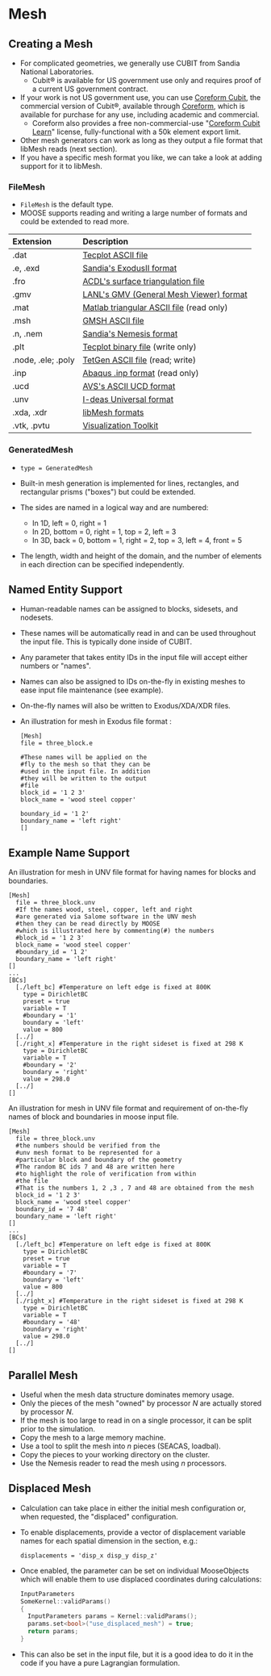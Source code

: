 # Mesh

## Creating a Mesh

- For complicated geometries, we generally use CUBIT from Sandia National Laboratories.
  - Cubit® is available for US government use only and requires proof of a current US government contract. 
- If your work is not US government use, you can use [Coreform Cubit](https://coreform.com/coreform-cubit/), the commercial version of Cubit®, available through [Coreform](https://coreform.com/), which is available for purchase for any use, including academic and commercial.
  - Coreform also provides a free non-commercial-use "[Coreform Cubit Learn](https://coreform.com/coreform-cubit-learn/)" license, fully-functional with a 50k element export limit.
- Other mesh generators can work as long as they output a file format that libMesh reads (next section).
- If you have a specific mesh format you like, we can take a look at adding support for it to libMesh.

### FileMesh

- `FileMesh` is the default type.
- MOOSE supports reading and writing a large number of formats and could be extended to read more.

| Extension   | Description                              |
| :-          | :-                                       |
| .dat        | [Tecplot ASCII file](https://people.sc.fsu.edu/~jburkardt/data/tec/tec.html)                       |
| .e, .exd    | [Sandia's ExodusII format](https://sandialabs.github.io/seacas-docs/sphinx/html/index.html#exodus-library)                 |
| .fro        | [ACDL's surface triangulation file](https://www.reviversoft.com/file-extensions/fro)        |
| .gmv        | [LANL's GMV (General Mesh Viewer) format](https://github.com/CPFDSoftware/gmv)  |
| .mat        | [Matlab triangular ASCII file](https://www.reviversoft.com/file-extensions/mat) (read only) |
| .msh        | [GMSH ASCII file](http://www.manpagez.com/info/gmsh/gmsh-2.2.6/gmsh_63.php)                          |
| .n, .nem    | [Sandia's Nemesis format](https://sandialabs.github.io/seacas-docs/sphinx/html/#nemesis-library)                  |
| .plt        | [Tecplot binary file](https://tecplot.azureedge.net/products/360/current/360-data-format.pdf) (write only)         |
| .node, .ele; .poly | [TetGen ASCII file](http://wias-berlin.de/software/tetgen/1.5/doc/manual/manual006.html) (read; write)   |
| .inp        | [Abaqus .inp format](https://www.sharcnet.ca/Software/Abaqus610/Documentation/docs/v6.10/books/usb/default.htm?startat=pt01ch03s06aus34.html) (read only)           |
| .ucd        | [AVS's ASCII UCD format](http://people.sc.fsu.edu/~jburkardt/data/ucd/ucd.html)                   |
| .unv        | [I-deas Universal format](https://knowledge.autodesk.com/support/moldflow-insight/learn-explore/caas/CloudHelp/cloudhelp/2018/ENU/MoldflowInsight/files/GUID-03956F5F-D1C7-4E75-99ED-73F1E2ECF225-htm.html)                  |
| .xda, .xdr  | [libMesh formats](https://sourceforge.net/p/libmesh/mailman/attachment/AD00A4C1B366594CB4B07B0A970306A90990AF91%40jsc-mail03.jsc.nasa.gov/1/)                          |
| .vtk, .pvtu | [Visualization Toolkit](https://www.vtk.org/wp-content/uploads/2015/04/file-formats.pdf)                    |



### GeneratedMesh

- `type = GeneratedMesh`
- Built-in mesh generation is implemented for lines, rectangles, and rectangular prisms ("boxes") but could be extended.
- The sides are named in a logical way and are numbered:

  - In 1D, left = 0, right = 1
  - In 2D, bottom = 0, right = 1, top = 2, left = 3
  - In 3D, back = 0, bottom = 1, right = 2, top = 3, left = 4, front = 5

- The length, width and height of the domain, and the number of elements in each direction can be specified independently.

## Named Entity Support

- Human-readable names can be assigned to blocks, sidesets, and nodesets.
- These names will be automatically read in and can be used throughout the input file. This is typically done inside of CUBIT.
- Any parameter that takes entity IDs in the input file will accept either numbers or "names".
- Names can also be assigned to IDs on-the-fly in existing meshes to ease input file maintenance (see example).
- On-the-fly names will also be written to Exodus/XDA/XDR files.
- An illustration for mesh in Exodus file format :

  ```puppet
  [Mesh]
  file = three_block.e

  #These names will be applied on the
  #fly to the mesh so that they can be
  #used in the input file. In addition
  #they will be written to the output
  #file
  block_id = '1 2 3'
  block_name = 'wood steel copper'

  boundary_id = '1 2'
  boundary_name = 'left right'
  []
  ```



## Example Name Support

An illustration for mesh in UNV file format for having names for blocks and boundaries.

```puppet
[Mesh]
  file = three_block.unv
  #If the names wood, steel, copper, left and right
  #are generated via Salome software in the UNV mesh
  #then they can be read directly by MOOSE
  #which is illustrated here by commenting(#) the numbers
  #block_id = '1 2 3'
  block_name = 'wood steel copper'
  #boundary_id = '1 2'
  boundary_name = 'left right'
[]
...
[BCs]
  [./left_bc] #Temperature on left edge is fixed at 800K
    type = DirichletBC
    preset = true
    variable = T
    #boundary = '1'
    boundary = 'left'
    value = 800
  [../]
  [./right_x] #Temperature in the right sideset is fixed at 298 K
    type = DirichletBC
    variable = T
    #boundary = '2'
    boundary = 'right'
    value = 298.0
  [../]
[]
```

An illustration for mesh in UNV file format and requirement of on-the-fly names of block and boundaries in moose input file.

```puppet
[Mesh]
  file = three_block.unv
  #the numbers should be verified from the
  #unv mesh format to be represented for a
  #particular block and boundary of the geometry
  #The random BC ids 7 and 48 are written here
  #to highlight the role of verification from within
  #the file
  #That is the numbers 1, 2 ,3 , 7 and 48 are obtained from the mesh
  block_id = '1 2 3'
  block_name = 'wood steel copper'
  boundary_id = '7 48'
  boundary_name = 'left right'
[]
...
[BCs]
  [./left_bc] #Temperature on left edge is fixed at 800K
    type = DirichletBC
    preset = true
    variable = T
    #boundary = '7'
    boundary = 'left'
    value = 800
  [../]
  [./right_x] #Temperature in the right sideset is fixed at 298 K
    type = DirichletBC
    variable = T
    #boundary = '48'
    boundary = 'right'
    value = 298.0
  [../]
[]
```



## Parallel Mesh

- Useful when the mesh data structure dominates memory usage.
- Only the pieces of the mesh "owned" by processor *N* are actually stored by processor *N*.
- If the mesh is too large to read in on a single processor, it can be split prior to the simulation.
- Copy the mesh to a large memory machine.
- Use a tool to split the mesh into *n* pieces (SEACAS, loadbal).
- Copy the pieces to your working directory on the cluster.
- Use the Nemesis reader to read the mesh using *n* processors.

## Displaced Mesh

- Calculation can take place in either the initial mesh configuration or, when requested, the "displaced" configuration.
- To enable displacements, provide a vector of displacement variable names for each spatial dimension in the section, e.g.:

  ```text
  displacements = 'disp_x disp_y disp_z'
  ```

- Once enabled, the parameter can be set on individual MooseObjects which will enable them to use displaced coordinates during calculations:

  ```cpp
  InputParameters
  SomeKernel::validParams()
  {
    InputParameters params = Kernel::validParams();
    params.set<bool>("use_displaced_mesh") = true;
    return params;
  }
  ```

- This can also be set in the input file, but it is a good idea to do it in the code if you have a pure Lagrangian formulation.
